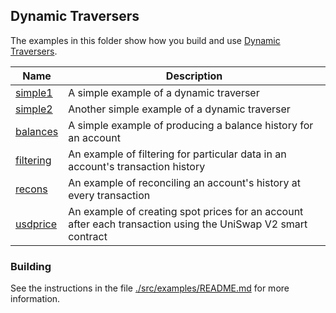## Dynamic Traversers

The examples in this folder show how you build and use [Dynamic Traversers](https://docs.trueblocks.io/blog/dynamic-traversers-for-trueblocks/).

| Name                               | Description                                                                                                  |
| ---------------------------------- | ------------------------------------------------------------------------------------------------------------ |
| [simple1](./simple1/README.md)     | A simple example of a dynamic traverser                                                                      |
| [simple2](./simple2/README.md)     | Another simple example of a dynamic traverser                                                                |
| [balances](./balances/README.md)   | A simple example of producing a balance history for an account                                               |
| [filtering](./filtering/README.md) | An example of filtering for particular data in an account's transaction history                              |
| [recons](./recons/README.md)       | An example of reconciling an account's history at every transaction                                          |
| [usdprice](./usdprice/README.md)   | An example of creating spot prices for an account after each transaction using the UniSwap V2 smart contract |

### Building

See the instructions in the file [./src/examples/README.md](../../README.md) for more information.
